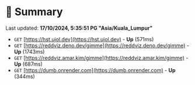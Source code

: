 # 📖 Summary
Last updated: **17/10/2024, 5:35:51 PG "Asia/Kuala_Lumpur"**

- `GET` [https://hst.ujol.dev](https://hst.ujol.dev) - **Up** (571ms)
- `GET` [https://reddviz.deno.dev/gimme](https://reddviz.deno.dev/gimme) - **Up** (1743ms)
- `GET` [https://reddviz.amar.kim/gimme](https://reddviz.amar.kim/gimme) - **Up** (687ms)
- `GET` [https://dumb.onrender.com](https://dumb.onrender.com) - **Up** (344ms)
